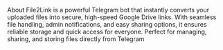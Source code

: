 About
File2Link is a powerful Telegram bot that instantly converts your uploaded files into secure, high-speed Google Drive links. With seamless file handling, admin notifications, and easy sharing options, it ensures reliable storage and quick access for everyone. Perfect for managing, sharing, and storing files directly from Telegram
